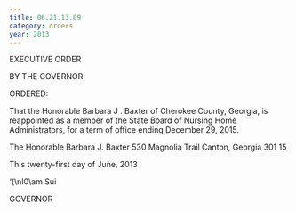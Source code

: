 ```yaml
---
title: 06.21.13.09
category: orders
year: 2013
---
```

 

EXECUTIVE ORDER

BY THE GOVERNOR:

ORDERED:

That the Honorable Barbara J . Baxter of Cherokee County,
Georgia, is reappointed as a member of the State Board of Nursing
Home Administrators, for a term of office ending December 29,
2015.

The Honorable Barbara J. Baxter
530 Magnolia Trail
Canton, Georgia 301 15

This twenty-first day of June, 2013

‘(\nI0\am Sui

GOVERNOR

